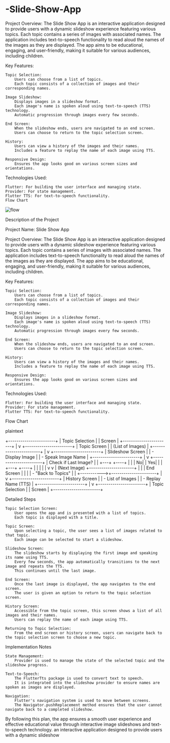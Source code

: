 # -Slide-Show-App

Project Overview:
The Slide Show App is an interactive application designed to provide users with a dynamic slideshow experience featuring various topics. Each topic contains a series of images with associated names. The application includes text-to-speech functionality to read aloud the names of the images as they are displayed. The app aims to be educational, engaging, and user-friendly, making it suitable for various audiences, including children.

Key Features:

    Topic Selection:
        Users can choose from a list of topics.
        Each topic consists of a collection of images and their corresponding names.

    Image Slideshow:
        Displays images in a slideshow format.
        Each image's name is spoken aloud using text-to-speech (TTS) technology.
        Automatic progression through images every few seconds.

    End Screen:
        When the slideshow ends, users are navigated to an end screen.
        Users can choose to return to the topic selection screen.

    History:
        Users can view a history of the images and their names.
        Includes a feature to replay the name of each image using TTS.

    Responsive Design:
        Ensures the app looks good on various screen sizes and orientations.

Technologies Used:

    Flutter: For building the user interface and managing state.
    Provider: For state management.
    Flutter TTS: For text-to-speech functionality.
    Flow Chart

 
![flow](https://github.com/kalimaty/-Slide-Show-App/assets/105967966/cc30ba90-ed1e-420a-ab8d-fdb4f1fc3042)

Description of the Project

Project Name: Slide Show App

Project Overview:
The Slide Show App is an interactive application designed to provide users with a dynamic slideshow experience featuring various topics. Each topic contains a series of images with associated names. The application includes text-to-speech functionality to read aloud the names of the images as they are displayed. The app aims to be educational, engaging, and user-friendly, making it suitable for various audiences, including children.

Key Features:

    Topic Selection:
        Users can choose from a list of topics.
        Each topic consists of a collection of images and their corresponding names.

    Image Slideshow:
        Displays images in a slideshow format.
        Each image's name is spoken aloud using text-to-speech (TTS) technology.
        Automatic progression through images every few seconds.

    End Screen:
        When the slideshow ends, users are navigated to an end screen.
        Users can choose to return to the topic selection screen.

    History:
        Users can view a history of the images and their names.
        Includes a feature to replay the name of each image using TTS.

    Responsive Design:
        Ensures the app looks good on various screen sizes and orientations.

Technologies Used:

    Flutter: For building the user interface and managing state.
    Provider: For state management.
    Flutter TTS: For text-to-speech functionality.

Flow Chart

plaintext

+-----------------------+
|  Topic Selection      |
|  Screen               |
+-----------------------+
            |
            v
+-----------------------+
|  Topic Screen         |
|  (List of Images)     |
+-----------------------+
            |
            v
+-----------------------+
|  Slideshow Screen     |
|  - Display Image      |
|  - Speak Image Name   |
+-----------------------+
            |
            v
+-----------------------+
|  Check if Last Image? |
|  +---+        +----+  |
|  | No|        | Yes|  |
|  +---+        +----+  |
|    |            |
|    v            v
|  (Next Image)   +----------------------+
|    |            |  End Screen          |
|    |            |  - "Back to Topics"  |
|    +----------->+----------------------+
            |
            v
+-----------------------+
|  History Screen       |
|  - List of Images     |
|  - Replay Name (TTS)  |
+-----------------------+
            |
            v
+-----------------------+
|  Topic Selection      |
|  Screen               |
+-----------------------+

Detailed Steps

    Topic Selection Screen:
        User opens the app and is presented with a list of topics.
        Each topic is displayed with a title.

    Topic Screen:
        Upon selecting a topic, the user sees a list of images related to that topic.
        Each image can be selected to start a slideshow.

    Slideshow Screen:
        The slideshow starts by displaying the first image and speaking its name using TTS.
        Every few seconds, the app automatically transitions to the next image and repeats the TTS.
        This continues until the last image.

    End Screen:
        Once the last image is displayed, the app navigates to the end screen.
        The user is given an option to return to the topic selection screen.

    History Screen:
        Accessible from the topic screen, this screen shows a list of all images and their names.
        Users can replay the name of each image using TTS.

    Returning to Topic Selection:
        From the end screen or history screen, users can navigate back to the topic selection screen to choose a new topic.

Implementation Notes

    State Management:
        Provider is used to manage the state of the selected topic and the slideshow progress.

    Text-to-Speech:
        The FlutterTts package is used to convert text to speech.
        It is integrated into the slideshow provider to ensure names are spoken as images are displayed.

    Navigation:
        Flutter's navigation system is used to move between screens.
        The Navigator.pushReplacement method ensures that the user cannot navigate back to a completed slideshow.

By following this plan, the app ensures a smooth user experience and effective educational value through interactive image slideshows and text-to-speech technology.
an interactive application designed to provide users with a dynamic slideshow 

